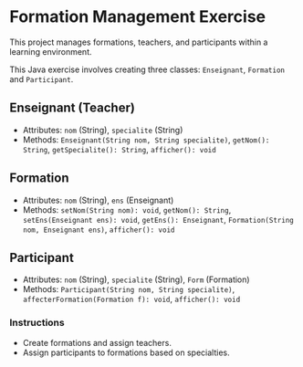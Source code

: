 # Formation Management Exercise

This project manages formations, teachers, and participants within a learning environment.

This Java exercise involves creating three classes: `Enseignant`,  `Formation` and `Participant`.

## Enseignant (Teacher)

- Attributes: `nom` (String), `specialite` (String)
- Methods: `Enseignant(String nom, String specialite)`, `getNom(): String`, `getSpecialite(): String`, `afficher(): void`

## Formation 

- Attributes: `nom` (String), `ens` (Enseignant)
- Methods: `setNom(String nom): void`, `getNom(): String`, `setEns(Enseignant ens): void`, `getEns(): Enseignant`, `Formation(String nom, Enseignant ens)`, `afficher(): void`

## Participant

- Attributes: `nom` (String), `specialite` (String),  `Form` (Formation)
- Methods: `Participant(String nom, String specialite)`, `affecterFormation(Formation f): void`, `afficher(): void`

### Instructions

- Create formations and assign teachers.
- Assign participants to formations based on specialties.